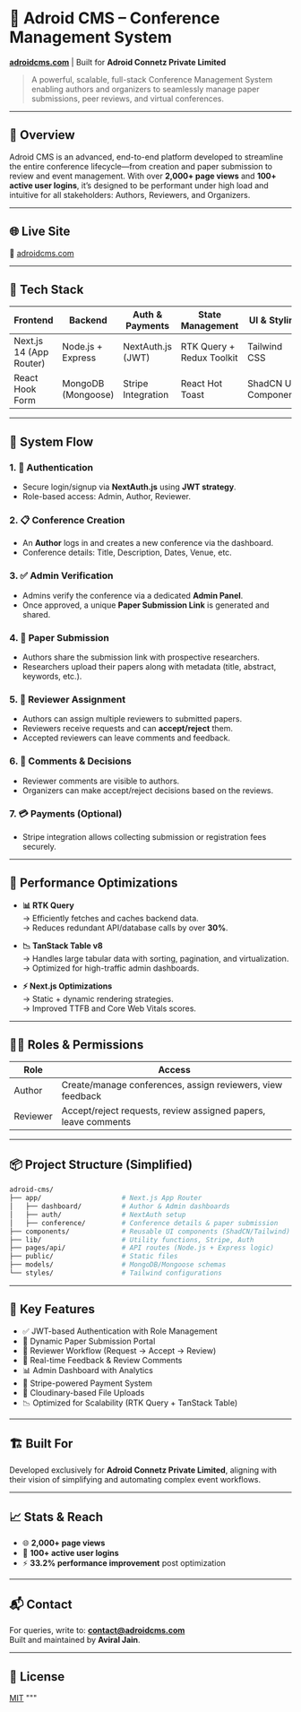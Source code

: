 # 🧠 Adroid CMS – Conference Management System  
**[adroidcms.com](https://adroidcms.com)** | Built for **Adroid Connetz Private Limited**

> A powerful, scalable, full-stack Conference Management System enabling authors and organizers to seamlessly manage paper submissions, peer reviews, and virtual conferences.

---

## 🚀 Overview

Adroid CMS is an advanced, end-to-end platform developed to streamline the entire conference lifecycle—from creation and paper submission to review and event management. With over **2,000+ page views** and **100+ active user logins**, it’s designed to be performant under high load and intuitive for all stakeholders: Authors, Reviewers, and Organizers.

---

## 🌐 Live Site

🔗 [adroidcms.com](https://adroidcms.com)

---

## 🧩 Tech Stack

| Frontend            | Backend            | Auth & Payments        | State Management       | UI & Styling        | Other Optimizations       |
|---------------------|--------------------|-------------------------|-------------------------|----------------------|----------------------------|
| Next.js 14 (App Router) | Node.js + Express | NextAuth.js (JWT)       | RTK Query + Redux Toolkit | Tailwind CSS         | TanStack Table (v8)       |
| React Hook Form     | MongoDB (Mongoose) | Stripe Integration      | React Hot Toast         | ShadCN UI Components | Image Uploads (Cloudinary) |

---

## 🔄 System Flow

### 1. 🔐 Authentication
- Secure login/signup via **NextAuth.js** using **JWT strategy**.
- Role-based access: Admin, Author, Reviewer.

### 2. 📋 Conference Creation
- An **Author** logs in and creates a new conference via the dashboard.
- Conference details: Title, Description, Dates, Venue, etc.

### 3. ✅ Admin Verification
- Admins verify the conference via a dedicated **Admin Panel**.
- Once approved, a unique **Paper Submission Link** is generated and shared.

### 4. 📑 Paper Submission
- Authors share the submission link with prospective researchers.
- Researchers upload their papers along with metadata (title, abstract, keywords, etc.).

### 5. 👥 Reviewer Assignment
- Authors can assign multiple reviewers to submitted papers.
- Reviewers receive requests and can **accept/reject** them.
- Accepted reviewers can leave comments and feedback.

### 6. 💬 Comments & Decisions
- Reviewer comments are visible to authors.
- Organizers can make accept/reject decisions based on the reviews.

### 7. 💳 Payments (Optional)
- Stripe integration allows collecting submission or registration fees securely.

---

## 🧪 Performance Optimizations

- **📊 RTK Query**  
  → Efficiently fetches and caches backend data.  
  → Reduces redundant API/database calls by over **30%**.

- **📉 TanStack Table v8**  
  → Handles large tabular data with sorting, pagination, and virtualization.  
  → Optimized for high-traffic admin dashboards.

- **⚡ Next.js Optimizations**  
  → Static + dynamic rendering strategies.  
  → Improved TTFB and Core Web Vitals scores.

---

## 👨‍💻 Roles & Permissions

| Role     | Access                                                                 |
|----------|------------------------------------------------------------------------|
| Author   | Create/manage conferences, assign reviewers, view feedback            |
| Reviewer | Accept/reject requests, review assigned papers, leave comments        |

---

## 📦 Project Structure (Simplified)

```bash
adroid-cms/
├── app/                    # Next.js App Router
│   ├── dashboard/          # Author & Admin dashboards
│   ├── auth/               # NextAuth setup
│   ├── conference/         # Conference details & paper submission
├── components/             # Reusable UI components (ShadCN/Tailwind)
├── lib/                    # Utility functions, Stripe, Auth
├── pages/api/              # API routes (Node.js + Express logic)
├── public/                 # Static files
├── models/                 # MongoDB/Mongoose schemas
└── styles/                 # Tailwind configurations
```

---

## 📌 Key Features

- ✅ JWT-based Authentication with Role Management  
- 📄 Dynamic Paper Submission Portal  
- 👥 Reviewer Workflow (Request → Accept → Review)  
- 💬 Real-time Feedback & Review Comments  
- 📊 Admin Dashboard with Analytics  
- 💸 Stripe-powered Payment System  
- 📁 Cloudinary-based File Uploads  
- 📉 Optimized for Scalability (RTK Query + TanStack Table)

---

## 🏗️ Built For

Developed exclusively for **Adroid Connetz Private Limited**, aligning with their vision of simplifying and automating complex event workflows.

---

## 📈 Stats & Reach

- 🌐 **2,000+ page views**
- 👤 **100+ active user logins**
- ⚡ **33.2% performance improvement** post optimization

---

## 📬 Contact

For queries, write to: **contact@adroidcms.com**  
Built and maintained by **Aviral Jain**.

---

## 📄 License

[MIT](./LICENSE)
"""
